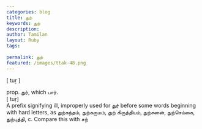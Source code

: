 ```yaml
---
categories: blog
title: துற்
keywords: துற்
description: 
author: Tamilan
layout: Ruby
tags: 
 
permalink: துற்
featured: /images/ttak-48.png
---
```

  
[ tuṟ ]  
  
prop. துர், which பார்.   
[ tuṟ]  
A prefix signifying ill, improperly used for துர் before some words beginning with hard letters, as துற்கந்தம், துற்கருமம், துற் கிருத்தியம், துற்சனன், துற்செய்கை, துற்புத்தி, c. Compare this with சற்